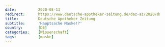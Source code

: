 ```yaml
---
date:          2020-08-13
redirect:      https://www.deutsche-apotheker-zeitung.de/daz-az/2020/daz-33-2020/hauptsache-maske
title:         Deutsche Apotheker Zeitung
subtitle:      'Hauptsache Maske!?'
country:       [DE]
categories:    [Wissenschaft]
tags:          [maske]
---
```

